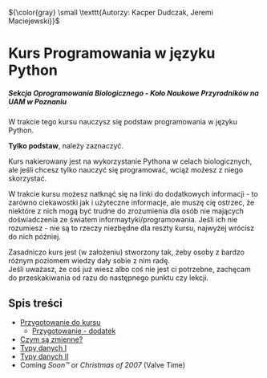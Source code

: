 ${\color{gray} \small \texttt{Autorzy: Kacper Dudczak, Jeremi Maciejewski}}$
# Kurs Programowania w języku Python
##### Sekcja Oprogramowania Biologicznego - Koło Naukowe Przyrodników na UAM w Poznaniu

W trakcie tego kursu nauczysz się podstaw programowania w języku Python.

__Tylko podstaw__, należy zaznaczyć.

Kurs nakierowany jest na wykorzystanie Pythona w celach biologicznych, ale jeśli chcesz tylko nauczyć się programować, wciąż możesz z niego skorzystać.

W trakcie kursu możesz natknąć się na linki do dodatkowych informacji - to zarówno ciekawostki jak i użyteczne informacje, ale muszę cię ostrzec, że niektóre z nich mogą być trudne do zrozumienia dla osób nie mających doświadczenia ze światem informaytyki/programowania. Jeśli ich nie rozumiesz - nie są to rzeczy niezbędne dla reszty kursu, najwyżej wrócisz do nich później.

Zasadniczo kurs jest (w założeniu) stworzony tak, żeby osoby z bardzo różnym poziomem wiedzy dały sobie z nim radę.
<br/>Jeśli uważasz, że coś już wiesz albo coś nie jest ci potrzebne, zachęcam do przeskakiwania od razu do następnego punktu czy lekcji.

## Spis treści
- [Przygotowanie do kursu](<./Lekcje/1 Przygotowanie do kursu.md>)
  - [Przygotowanie - dodatek](<./Lekcje/1.5 Przygotowanie bonus.md>)
- [Czym są zmienne?](<./Lekcje/2 Czym sa zmienne.md>)
- [Typy danych I](<./Lekcje/3 Typy danych I.md>)
- [Typy danych II](<./Lekcje/4 Typy danych II.md>)
- Coming *Soon™* or *Christmas of 2007* (Valve Time)